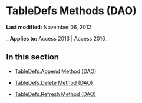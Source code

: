 
# TableDefs Methods (DAO)

 **Last modified:** November 06, 2012

 _ **Applies to:** Access 2013 | Access 2016_

## In this section


- [TableDefs.Append Method (DAO)](f951a3c4-dade-c1ef-3bfc-6b2a60e12adc.md)
    
- [TableDefs.Delete Method (DAO)](130bb50d-17c3-b2ab-9360-0d91d0cee131.md)
    
- [TableDefs.Refresh Method (DAO)](f76c1a3f-1561-ce1f-a535-a5a2179ea739.md)
    
